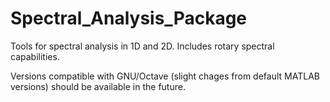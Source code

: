 # Spectral_Analysis_Package
Tools for spectral analysis in 1D and 2D. Includes rotary spectral capabilities.

Versions compatible with GNU/Octave (slight chages from default MATLAB versions) should be available in the future.
